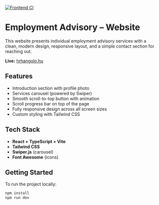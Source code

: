 [![Frontend CI](https://github.com/vuurlelie/employment-advisory/actions/workflows/frontend-ci.yml/badge.svg?branch=main)](https://github.com/vuurlelie/employment-advisory/actions/workflows/frontend-ci.yml)

# Employment Advisory – Website

This website presents individual employment advisory services with a clean, modern design, responsive layout, and a simple contact section for reaching out.

**Live:** [hrhangolo.hu](https://hrhangolo.hu)

## Features

- Introduction section with profile photo
- Services carousel (powered by Swiper)
- Smooth scroll-to-top button with animation
- Scroll progress bar on top of the page
- Fully responsive design across all screen sizes
- Custom styling with Tailwind CSS 

## Tech Stack

- **React + TypeScript + Vite**
- **Tailwind CSS**
- **Swiper.js** (carousel)
- **Font Awesome** (icons)

## Getting Started

To run the project locally:

```bash
npm install
npm run dev
